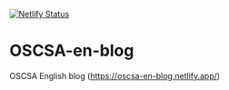 [![Netlify Status](https://api.netlify.com/api/v1/badges/b094e502-790b-4b44-9239-aefd49175684/deploy-status)](https://app.netlify.com/sites/oscsa-en-blog/deploys)

# OSCSA-en-blog
OSCSA English blog (https://oscsa-en-blog.netlify.app/)
